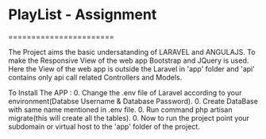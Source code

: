# PlayList - Assignment 
=======================

The Project aims the basic undersatanding of LARAVEL and ANGULAJS. To make the Responsive View of the web app Bootstrap and JQuery is used. Here the View of the web app is outside the Laravel in 'app' folder and 'api' contains only api call related Controllers and Models.

To Install The APP : 
0. Change the .env file of Laravel according to your environment(Databse Username & Database Password).
0. Create DataBase with same name mentioned in .env file.
0. Run command php artisan migrate(this will create all the tables).
0. Now to run the project point your subdomain or virtual host to the 'app' folder of the project.
